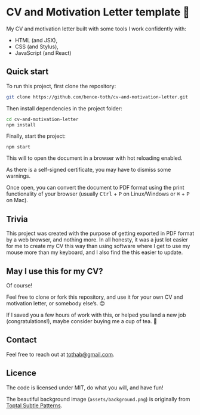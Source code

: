 # CV and Motivation Letter template :page_facing_up:

My CV and motivation letter built with some tools I work confidently with:
- HTML (and JSX),
- CSS (and Stylus),
- JavaScript (and React)


## Quick start

To run this project, first clone the repository:

```sh
git clone https://github.com/bence-toth/cv-and-motivation-letter.git
```

Then install dependencies in the project folder:

```sh
cd cv-and-motivation-letter
npm install
```

Finally, start the project:

```
npm start
```

This will to open the document in a browser with hot reloading enabled.

As there is a self-signed certificate, you may have to dismiss some warnings.

Once open, you can convert the document to PDF format using the print functionality of your browser (usually <kbd>Ctrl</kbd>&nbsp;+&nbsp;<kbd>P</kbd> on Linux/Windows or <kbd>⌘</kbd>&nbsp;+&nbsp;<kbd>P</kbd> on Mac).


## Trivia

This project was created with the purpose of getting exported in PDF format by a web browser, and nothing more. In all honesty, it was a just lot easier for me to create my CV this way than using software where I get to use my mouse more than my keyboard, and I also find the this easier to update.


## May I use this for my CV?

Of course!

Feel free to clone or fork this repository, and use it for your own CV and motivation letter, or somebody else’s. :blush:

If I saved you a few hours of work with this, or helped you land a new job (congratulations!), maybe consider buying me a cup of tea. :tea:


## Contact

Feel free to reach out at tothab@gmail.com.


## Licence

The code is licensed under MIT, do what you will, and have fun!

The beautiful background image (`assets/background.png`) is originally from [Toptal Subtle Patterns](https://www.toptal.com/designers/subtlepatterns/xv/).
